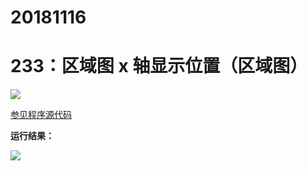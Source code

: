# 20181116

# 233：区域图 x 轴显示位置（区域图）

<img src="http://image.renkaigis.com/keepcoding/2018111601.png">

<a href="https://github.com/renkaigis/KeepCoding/tree/master/2018/11/16" target="_blank">参见程序源代码</a>

**运行结果：**

<img src="http://image.renkaigis.com/keepcoding/2018111602.png">
